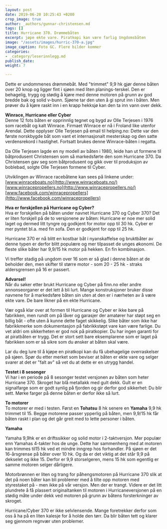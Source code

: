 ```yaml
---
layout: post
date: 2019-06-20 10:25:43 +0200
crop_image: true
author: _authors/gunnar-christensen.md
tags: []
title: Hurricane 370. Drømmebåten
excerpt: jøpe ekte vare. Piratkopi kan være farlig Ungdomsbåten
image: "/assets/images/hurric-370-a.jpg"
image_caption: Foto GC. Flere bilder kommer
categories:
- _category/leserinnlegg.md
publish_date: 
weight: 7

---
```

Dette er undommenes drømmebåt. Med "trimmet" 9,9 hk gjør denne båten over 20 knop og ligger fint i sjøen med liten planings-terskel. Den er behagelig, trygg og stødig å kjøre med denne motoren på grunn av god bredde bak og solid v-bunn. Sjøene tar den uten å gi sprut inn i båten. Men prøver du å kjøre raskt inn i en krapp hekksjø kan den ta inn vann over dekk.

**Winrace, Hurricane eller Cyber**  
Denne 12 fots båten er opprinnlig tegnet og bygd av Olle Terjesen i 1976 som racebåt og kalt Winrace. Firmaet Winrace er nå i Froland like utenfor Arendal. Dette opplyser Olle Terjesen på email til helping.no: Dette var den første norskbygde båt som vant et internasjonalt mesterskap og den satte verdensrekord i hastighet. Fortsatt brukes denne Winrace-båten i regatta.

Da Olle Terjesen lagde en ny modell av båten i 1980, leide han ut formene til båtprodusent Christensen som så markedsførte den som Hurricane 370. Da Christensen gav seg som båtprodusent og gikk over til produksjon av boblebad, solgte Olle Terjesen formene til Cyber.

Utviklingen av Winrace racebåtene kan sees på linkene under:  
[www.winraceboats.no](http://www.winraceboats.no/)  
[www.winracepropellers.no](http://www.winracepropellers.no/)  
[www.facebook.com/winracepropellers](http://www.facebook.com/winracepropellers)

**Hva er forskjellen på Hurricane og Cyber?**  
Hva er forskjellen på båten under navnet Hurricane 370 og Cyber 370? Det er liten forskjell på de to versjonene av båten: Hurricane er noe mer solid laget og dermed litt tyngre og godkjent for motor opp til 30 hk. Cyber er mer pyntet bl.a. med fin sofa. Den er godkjent for opp til 25 hk.

Hurricane 370 er nå blitt en kostbar båt i nyanskaffelse og bruktbåter av denne typen er derfor blitt populære og mer tilpasset de unges økonomi. De fleste slike båter har 9,9/15 hk motor på hekken. En fin kombinasjon.

Vi treffer stadig på ungdom over 16 som er så glad i denne båten at de beholder den, men skifter til større motor - som 20 - 25 hk - straks aldersgrensen på 16 er passert.

**Advarsel!**  
Når du søker etter brukt Hurricane og Cyber på finn.no eller andre annonseorganer er det lett å bli lurt. Mange konstruksjoner bruker disse navnene for å markedsføre båten sin uten at den er i nærheten av å være ekte vare. De bare likner på en ekte Hurricane.

Vær også klar over at formen til Hurricane og Cyber er ikke bare på fabrikken, men rundt om på låver og garasjer der amatører har støpt seg en billig båt - ofte uten å kunne dette faget skikkelig. Slike båter som ikke har fabrikkmerke som dokumentasjon på fabrikkstøpt vare kan være farlige. Du vet aldri om sikkerheten er god nok på piratkopier. Du har ingen garanti for at piratbåten er trygg. Det er stort sett bare eksemplarene som er laget på fabrikken som er så sikre som du ønsker at båten skal være.

Lar du deg lure til å kjøpe en piratkopi kan du få ubehagelige overraskelser på sjøen. Spør du etter merket som beviser at båten er ekte vare og selger svarer at det er "falt av" så vet du at dette er en utrygg handel.

**Testet i 8 sesonger**  
Vi har i en periode på 8 sesonger testet versjonen av båten som heter Hurricane 370. Skroget har blå metallakk med gult dekk. Gult er en signalfarge som er godt synlig på fjorden og gir derfor god sikkerhet: Du blir sett. Mørke farger på denne båten er derfor ikke så lurt.

**To motorer**  
To motorer er med i testen. Først en **Tohatsu** 8 hk senere en **Yamaha** 9,9 hk trimmet til 15. Begge motorene passer ypperlig på båten, men 9,9/15 hk får båten raskt i plan og det går greit med to lette personer i båten.

**Yamaha**

Yamaha 9,9hk er en driftssikker og solid motor i 2-taktversjon. Mer populær enn Yamahas 4-takter hos de unge. Dette har sammenheng med at motoren kan trimmes til15 hk ved et mindre inngrep hos forhandler. På sjøen er det 16-årsgrense på båter over 10 hk. Og da er det viktig at det står 9,9 på dekselet og ikke 15. Derfor er 9,9 storselgeren, mens 15 hk som egentlig er samme motoren selger dårligere.

Motorbrønnen er liten og trang for påhengsmotoren på Hurricane 370 slik at det på noen båter kan bli problemer med å tilte opp motoren med styrestaket på - men ikke på vår versjon. Men der er trangt. Videre er det litt plundrete å få plassert originaltanken til motoren i Hurricaneversjonen på en stødig måte under dekk ved motoren på grunn av båtens forsterkninger av skroget.

Hurricane/Cyber 370 er ikke selvlensende. Mange foretrekker derfor som oss å ha på en liten kalesje for å holde den tørr. Da blir båten tett og klarer seg gjennom regnvær uten problemer.